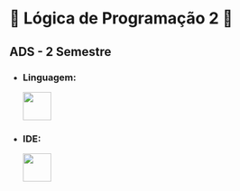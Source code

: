 # 🌸 Lógica de Programação 2 🌸

## ADS - 2 Semestre

+ ### Linguagem:
     <img aling="cebter" heigth="50" width="50" src="https://cdn.jsdelivr.net/gh/devicons/devicon/icons/csharp/csharp-original.svg" />
         
+ ### IDE:
     <img aling="cebter" heigth="50" width="50" src="https://cdn.jsdelivr.net/gh/devicons/devicon/icons/visualstudio/visualstudio-plain.svg" />
          
